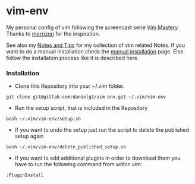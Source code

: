 # vim-env

My personal config of vim following the screencast serie [Vim Mastery](https://laracasts.com/series/vim-mastery).
Thanks to [morrizon](https://github.com/morrizon/vim-env) for the inspiration.

See also my [Notes and Tips](notes_and_tips.md) for my collection of vim related Notes.
If you want to do a manual installation check the [manual installation](manual_installation.md) page. Else follow the installation process like it is described here.

### Installation

* Clone this Repository into your ~/.vim folder.
```
git clone git@gitlab.com:danielg1/vim-env.git ~/.vim/vim-env
```
* Run the setup script, that is included in the Repository
```
bash ~/.vim/vim-env/setup.sh
```
* If you want to undo the setup just run the script to delete the published setup again
```
bash ~/.vim/vim-env/delete_published_setup.sh
``` 
* If you want to add additional plugins in order to download them you have to run the following command from within vim:
```
:PluginInstall
```
